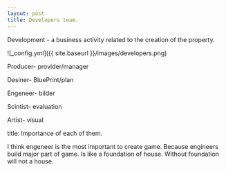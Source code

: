 ```yaml
---
layout: post
title: Developers team.
---
```


Development - a business activity related to the creation of the property.

![_config.yml]({{ site.baseurl }}/images/developers.png)

  Producer- provider/manager 
  
  Desiner- BluePrint/plan 
  
  Engeneer- bilder 
  
  Scintist- evaluation 
  
  Artist- visual 
  
  title: Importance of each of them.
  
  I think engeneer is the most important to create game. Because engineers build major part of game. Is like a foundation of house. Without foundation will not a house.
  
 
